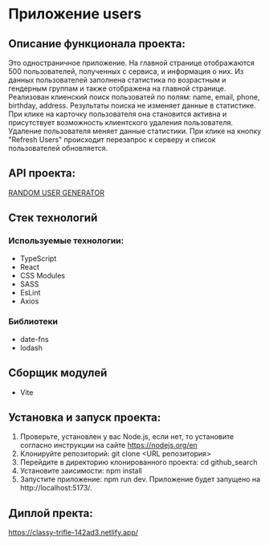 # Приложение users

## Описание функционала проекта:

Это одностраничное приложение. На главной странице отображаются 500 пользователей, полученных с сервиса, и информация о них.
Из данных пользователей заполнена статистика по возрастным и гендерным группам и также отображена на главной странице.
Реализован клиенский поиск пользоватей по полям: name, email, phone, birthday, address. Результаты поиска не изменяет данные в статистике.
При клике на карточку пользователя она становится активна и присутствует возможность клиентского удаления пользователя. Удаление пользователя меняет данные статистики.
При клике на кнопку "Refresh Users" происходит перезапрос к серверу и список пользователей обновляется.

## API проекта:

[RANDOM USER GENERATOR](https://randomuser.me/)

## Стек технологий

### Используемые технологии:

- TypeScript
- React
- CSS Modules
- SASS
- EsLint
- Axios

### Библиотеки

- date-fns
- lodash

## Сборщик модулей

- Vite

## Установка и запуск проекта:

1. Проверьте, установлен у вас Node.js, если нет, то установите согласно инструкции на сайте https://nodejs.org/en
2. Клонируйте репозиторий: git clone <URL репозитория>
3. Перейдите в директорию клонированного проекта: cd github_search
4. Установите заисимости: npm install
5. Запустите приложение: npm run dev.
   Приложение будет запущено на http://localhost:5173/.

## Диплой пректа:

https://classy-trifle-142ad3.netlify.app/
